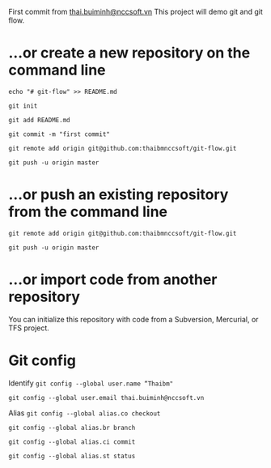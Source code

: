 First commit from thai.buiminh@nccsoft.vn
This project will demo git and git flow.

# …or create a new repository on the command line
`echo "# git-flow" >> README.md`

`git init`

`git add README.md`

`git commit -m "first commit"`

`git remote add origin git@github.com:thaibmnccsoft/git-flow.git`

`git push -u origin master`

# …or push an existing repository from the command line
`git remote add origin git@github.com:thaibmnccsoft/git-flow.git`

`git push -u origin master`

# …or import code from another repository
You can initialize this repository with code from a Subversion, Mercurial, or TFS project.

# Git config 
Identify
`git config --global user.name “Thaibm"`

`git config --global user.email thai.buiminh@nccsoft.vn`

Alias
`git config --global alias.co checkout`

`git config --global alias.br branch` 

`git config --global alias.ci commit` 

`git config --global alias.st status`
